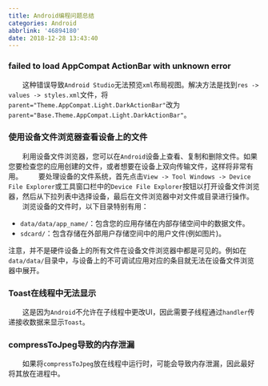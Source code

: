 ```yaml
---
title: Android编程问题总结
categories: Android
abbrlink: '46894180'
date: 2018-12-28 13:43:40
---
```

### failed to load AppCompat ActionBar with unknown error

&emsp;&emsp;这种错误导致`Android Studio`无法预览`xml`布局视图。解决方法是找到`res -> values -> styles.xml`文件，将`parent="Theme.AppCompat.Light.DarkActionBar"`改为`parent="Base.Theme.AppCompat.Light.DarkActionBar"`。<!--more-->

### 使用设备文件浏览器查看设备上的文件

&emsp;&emsp;利用设备文件浏览器，您可以在`Android`设备上查看、复制和删除文件。如果您要检查您的应用创建的文件，或者想要在设备上双向传输文件，这样将非常有用。
&emsp;&emsp;要处理设备的文件系统，首先点击`View -> Tool Windows -> Device File Explorer`或工具窗口栏中的`Device File Explorer`按钮以打开设备文件浏览器，然后从下拉列表中选择设备，最后在文件浏览器中对文件或目录进行操作。
&emsp;&emsp;浏览设备的文件时，以下目录特别有用：

- `data/data/app_name/`：包含您的应用存储在内部存储空间中的数据文件。
- `sdcard/`：包含存储在外部用户存储空间中的用户文件(例如图片)。

注意，并不是硬件设备上的所有文件在设备文件浏览器中都是可见的。例如在`data/data/`目录中，与设备上的不可调试应用对应的条目就无法在设备文件浏览器中展开。

### Toast在线程中无法显示

&emsp;&emsp;这是因为`Android`不允许在子线程中更改UI，因此需要子线程通过`handler`传递接收数据来显示`Toast`。

### compressToJpeg导致的内存泄漏

&emsp;&emsp;如果将`compressToJpeg`放在线程中运行时，可能会导致内存泄漏，因此最好将其放在进程中。